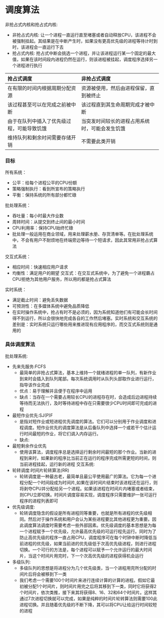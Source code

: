 # 调度算法


非抢占式内核和抢占式内核: 
- 非抢占式内核: 让一个进程一直运行直至堵塞或者自动释放CPU，该进程不会被强制挂起。其结果是在中断产生时，如果没有更高优先级的进程等待计时到时，该进程会一直运行下去
- 抢占式内核: 抢占式中断会挑选一个进程，并让该进程运行某一个固定的最大值，如果在该时间段内进程仍然在运行，则该进程被挂起，调度程序选择另一个进程进行执行

| 抢占式调度                                 | 非抢占式调度                                   |
| :----------------------------------------- | :--------------------------------------------- |
| 在有限的时间内根据周期分配资源             | 资源被使用，然后由进程保留，直到被终止         |
| 该过程甚至可以在完成之前被中断             | 该过程直到其生命周期完成才被中断               |
| 由于在队列中插入了优先级过程，可能导致饥饿 | 当突发时间较长的进程占用系统时，可能会发生饥饿 |
| 维持队列和剩余时间需要存储开销             | 不需要此类开销                                 |

### 目标
所有系统：
- 公平：给每个进程公平的CPU份额
- 策略强制执行：看到所宣布的策略执行
- 平衡：保持系统的所有部分都忙碌

批处理系统：
- 吞吐量：每小时最大作业数
- 周转时间：从提交到终止间的最小时间
- CPU利用率：保持CPU始终忙碌
- 批处理一般运用在商业领域，用来处理薪水册、存货清单等。在批处理系统中，不会有用户不耐烦地在终端旁边等待一个短请求，因此其常用非抢占式算法

交互式系统：
- 相应时间：快速相应用户请求
- 均衡性：满足用户的期望
交互式：在交互式系统中，为了避免一个进程霸占CPU拒绝为其他用户服务，所以用的都是抢占式算法

实时系统：
- 满足截止时间：避免丢失数据
- 可预测性：在多媒体系统中避免品质降低
- 在实时操作系统中，抢占有时不是必须的，因为系统知道他们有可能会长时间得不到运行，所以会很快地完成各自的工作然后堵塞。实时系统和交互系统的差别是：实时系统只运行哪些用来推进现有应用程序的，而交互式系统则是通用的

### 具体调度算法
批处理系统:
- 先来先服务:FCFS
    - 最简单的非抢占式算法，基本上维持一个就绪进程的单一队列，有新作业到来时会插入到队列尾部。每次系统调用时从队列头部取作业进行运行，指导该作业完成
    - 优点：易于理解并且便于在程序中运用
    - 缺点：当存在一个需要占用较长CPU的进程存在时，会造成后边进程持续等待而无法执行，及时等待进程中存在只需要很少CPU时间即可完成的进程
- 最短作业优先:SJ(P)F
    - 是指对短作业或短进程优先调度的算法。它们可以分别用于作业调度和进程调度。短作业优先的调度算法是从后备队列中选择一个或若干个估计运行时间最短的作业，将它们调入内存运行。
    - 缺点:
- 最短剩余作业优先
    - 使用该算法，调度程序总是选择运行剩余时间最短的那个作业。当新的进程到来时，如果新的程序比当前正在运行的程序完成所需更短的时间，则当前进程挂起，运行新的进程
交互系统:
- 轮转调度:时间片轮转算法(RR)
    - 轮转调度是一种最古老，最简单且最公平使用最广的算法。它为每一个进程分配一个时间段成为时间片,如果在该时间片结束时该进程还在运行，则将剥夺CPU并分配给另一个进程。如果该进程在时间片内堵塞或者结束，则CPU立即切换。时间片调度容易实现，调度程序只需要维护一张可运行程序的进程列表即可
- 优先级调度:
    - 轮转调度隐含的假设是所有进程同等重要，也就是所有进程的优先级相同。然后对于操作系统和用户会认为某些进程要比其他进程更为重要。因此调度算法调度时需要考虑一些外部因素。优先级调度的基本思想是为每一个进程赋予一个优先级，允许最高优先级的可运行程先运行。同时为了防止高优先级的程序一直占用CPU，调度程序可在每个时钟中断时降低当前进程的优先级，如果当前进的优先级低于次高优先级进程，则进行进程切换。一个可行的方法是，每个进程可以赋予一个允许运行的最大时间片，当这个时间片用完时，下一个次高优先级的进程获得机会运行
- 多级队列:
    - 多级队列的思想是将进程分为几个优先级类，当一个进程用完所分配的时间片后将会被移到下一类
    - 我们考虑一个需要100个时间片来进行连续计算的计算的进程。假如它最初被分配1个时间片，则时间片用完之后将其移到下一类，同时它将获得2个时间片，依次类推，接下来其将获得8、16、32和64个时间片。这样其通过7次进程切换就可以完成，如果是纯粹的时间片轮转算法则需要100此进程切换。并且随着优先级的不断下降，其可以将CPU让给运行时间较短的进程